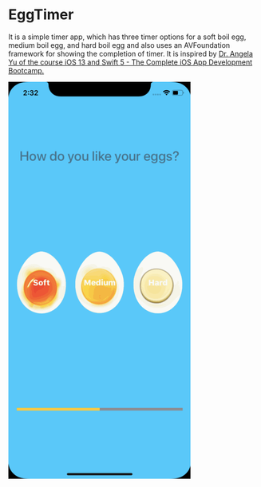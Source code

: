 # EggTimer

It is a simple timer app, which has three timer options for a soft boil egg, medium boil egg, and hard boil egg and also uses an AVFoundation framework for showing the completion of timer. It is inspired by [Dr. Angela Yu of the course iOS 13 and Swift 5 - The Complete iOS App Development Bootcamp.](https://www.udemy.com/course/ios-13-app-development-bootcamp/?utm_source=adwords&utm_medium=udemyads&utm_campaign=iOSDevelopment_v.PROF_la.EN_cc.ROW_ti.6292&utm_content=deal4584&utm_term=_._ag_85479008314_._ad_395185983723_._kw__._de_c_._dm__._pl__._ti_dsa-774930045049_._li_1007710_._pd__._&matchtype=b)

![Demo of EggTimer](demo-eggtimer.gif)

